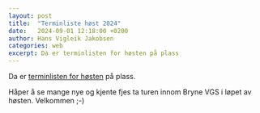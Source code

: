 ```yaml
---
layout: post
title:  "Terminliste høst 2024"
date:   2024-09-01 12:18:00 +0200
author: Hans Vigleik Jakobsen
categories: web
excerpt: Da er terminlisten for høsten på plass
---
```

Da er [terminlisten for høsten] på plass.

Håper å se mange nye og kjente fjes ta turen innom Bryne VGS i løpet av høsten. Velkommen ;-)

[terminlisten for høsten]: https://jærensjakk.no/terminliste/